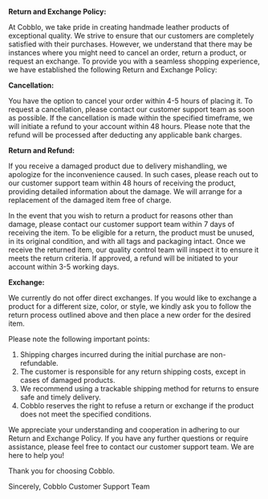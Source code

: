 **Return and Exchange Policy:**

At Cobblo, we take pride in creating handmade leather products of exceptional quality. We strive to ensure that our customers are completely satisfied with their purchases. However, we understand that there may be instances where you might need to cancel an order, return a product, or request an exchange. To provide you with a seamless shopping experience, we have established the following Return and Exchange Policy:

**Cancellation:**

You have the option to cancel your order within 4-5 hours of placing it. To request a cancellation, please contact our customer support team as soon as possible. If the cancellation is made within the specified timeframe, we will initiate a refund to your account within 48 hours. Please note that the refund will be processed after deducting any applicable bank charges.

**Return and Refund:**

If you receive a damaged product due to delivery mishandling, we apologize for the inconvenience caused. In such cases, please reach out to our customer support team within 48 hours of receiving the product, providing detailed information about the damage. We will arrange for a replacement of the damaged item free of charge. 

In the event that you wish to return a product for reasons other than damage, please contact our customer support team within 7 days of receiving the item. To be eligible for a return, the product must be unused, in its original condition, and with all tags and packaging intact. Once we receive the returned item, our quality control team will inspect it to ensure it meets the return criteria. If approved, a refund will be initiated to your account within 3-5 working days.

**Exchange:**

We currently do not offer direct exchanges. If you would like to exchange a product for a different size, color, or style, we kindly ask you to follow the return process outlined above and then place a new order for the desired item.

Please note the following important points:

1. Shipping charges incurred during the initial purchase are non-refundable.
2. The customer is responsible for any return shipping costs, except in cases of damaged products.
3. We recommend using a trackable shipping method for returns to ensure safe and timely delivery.
4. Cobblo reserves the right to refuse a return or exchange if the product does not meet the specified conditions.

We appreciate your understanding and cooperation in adhering to our Return and Exchange Policy. If you have any further questions or require assistance, please feel free to contact our customer support team. We are here to help you!

Thank you for choosing Cobblo.

Sincerely,
Cobblo Customer Support Team
